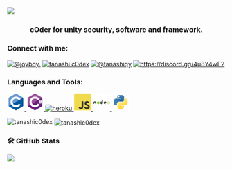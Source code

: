 <img src="https://komarev.com/ghpvc/?username=ArthurHydr&color=blueviolet&style=flat">
<h3 align="center">cOder for unity security, software and framework.</h3>

<h3 align="left">Connect with me:</h3>
<p align="left">
<a href="https://twitter.com/@joyboy." target="blank"><img align="center" src="https://raw.githubusercontent.com/rahuldkjain/github-profile-readme-generator/master/src/images/icons/Social/twitter.svg" alt="@joyboy." height="30" width="40" /></a>
<a href="https://linkedin.com/in/tanashi c0dex" target="blank"><img align="center" src="https://raw.githubusercontent.com/rahuldkjain/github-profile-readme-generator/master/src/images/icons/Social/linked-in-alt.svg" alt="tanashi c0dex" height="30" width="40" /></a>
<a href="https://instagram.com/@tanashiqy" target="blank"><img align="center" src="https://raw.githubusercontent.com/rahuldkjain/github-profile-readme-generator/master/src/images/icons/Social/instagram.svg" alt="@tanashiqy" height="30" width="40" /></a>
<a href="https://discord.gg/https://discord.gg/4u8Y4wF2" target="blank"><img align="center" src="https://raw.githubusercontent.com/rahuldkjain/github-profile-readme-generator/master/src/images/icons/Social/discord.svg" alt="https://discord.gg/4u8Y4wF2" height="30" width="40" /></a>
</p>

<h3 align="left">Languages and Tools:</h3>
<p align="left"> <a href="https://www.cprogramming.com/" target="_blank" rel="noreferrer"> <img src="https://raw.githubusercontent.com/devicons/devicon/master/icons/c/c-original.svg" alt="c" width="40" height="40"/> </a> <a href="https://www.w3schools.com/cs/" target="_blank" rel="noreferrer"> <img src="https://raw.githubusercontent.com/devicons/devicon/master/icons/csharp/csharp-original.svg" alt="csharp" width="40" height="40"/> </a> <a href="https://heroku.com" target="_blank" rel="noreferrer"> <img src="https://www.vectorlogo.zone/logos/heroku/heroku-icon.svg" alt="heroku" width="40" height="40"/> </a> <a href="https://developer.mozilla.org/en-US/docs/Web/JavaScript" target="_blank" rel="noreferrer"> <img src="https://raw.githubusercontent.com/devicons/devicon/master/icons/javascript/javascript-original.svg" alt="javascript" width="40" height="40"/> </a> <a href="https://nodejs.org" target="_blank" rel="noreferrer"> <img src="https://raw.githubusercontent.com/devicons/devicon/master/icons/nodejs/nodejs-original-wordmark.svg" alt="nodejs" width="40" height="40"/> </a> <a href="https://www.python.org" target="_blank" rel="noreferrer"> <img src="https://raw.githubusercontent.com/devicons/devicon/master/icons/python/python-original.svg" alt="python" width="40" height="40"/> </a> </p>

<p><img align="left" src="https://github-readme-stats.vercel.app/api/top-langs?username=tanashic0dex&show_icons=true&locale=en&layout=compact" alt="tanashic0dex" /></p>

<p>&nbsp;<img align="center" src="https://github-readme-stats.vercel.app/api?username=tanashic0dex&show_icons=true&locale=en" alt="tanashic0dex" /></p>

 ### 🛠️ GitHub Stats

<div>
  <a href="https://github.com/tanashic0dex">
  <img height="190em" src="https://activity-graph.herokuapp.com/graph?username=tanashic0dex&theme=github&bg_color=20232a&hide_border=true"/>
  <img height="190em" src="https://github-readme-stats.vercel.app/api/top-langs/?
<div>
